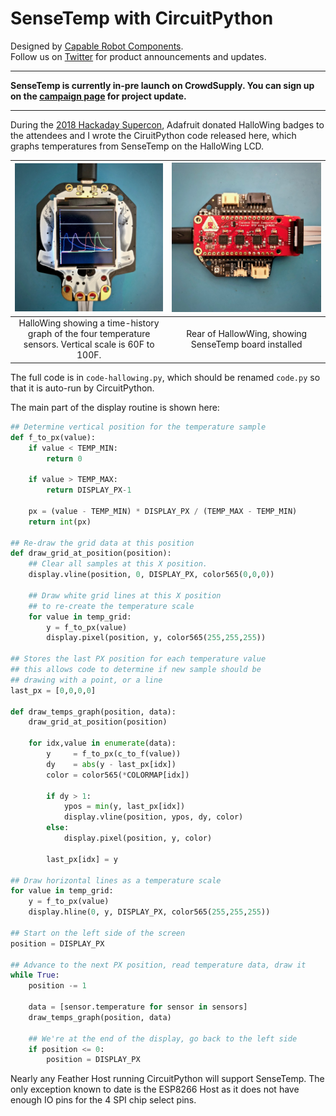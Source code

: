 # SenseTemp with CircuitPython

Designed by [Capable Robot Components](http://capablerobot.com).  
Follow us on [Twitter](http://twitter.com/capablerobot) for product announcements and updates.

---

**SenseTemp is currently in-pre launch on CrowdSupply.  You can sign up on the [campaign page](https://www.crowdsupply.com/capable-robot-components/sensetemp) for project update.** 

---

During the [2018 Hackaday Supercon](https://hackaday.io/superconference/), Adafruit donated HalloWing badges to the attendees and I wrote the CiruitPython code released here, which graphs temperatures from SenseTemp on the HalloWing LCD.  

|![Hallowing displaying temperature data from SenseTemp](../images/hallowing_front.jpg?raw=true)|![SenseTemp installed into HalloWing Feather socket](../images/hallowing_rear.jpg?raw=true)|
|:---:|:---:|
|HalloWing showing a time-history graph of the four temperature sensors.  Vertical scale is 60F to 100F.| Rear of HallowWing, showing SenseTemp board installed|

The full code is in `code-hallowing.py`, which should be renamed `code.py` so that it is auto-run by CircuitPython.

The main part of the display routine is shown here:

```python
## Determine vertical position for the temperature sample
def f_to_px(value):
    if value < TEMP_MIN:
        return 0

    if value > TEMP_MAX:
        return DISPLAY_PX-1

    px = (value - TEMP_MIN) * DISPLAY_PX / (TEMP_MAX - TEMP_MIN)
    return int(px)

## Re-draw the grid data at this position
def draw_grid_at_position(position):
    ## Clear all samples at this X position.
    display.vline(position, 0, DISPLAY_PX, color565(0,0,0))

    ## Draw white grid lines at this X position
    ## to re-create the temperature scale
    for value in temp_grid:
        y = f_to_px(value)
        display.pixel(position, y, color565(255,255,255))

## Stores the last PX position for each temperature value
## this allows code to determine if new sample should be
## drawing with a point, or a line
last_px = [0,0,0,0]

def draw_temps_graph(position, data):
    draw_grid_at_position(position)

    for idx,value in enumerate(data):
        y     = f_to_px(c_to_f(value))
        dy    = abs(y - last_px[idx])
        color = color565(*COLORMAP[idx])

        if dy > 1:
            ypos = min(y, last_px[idx])
            display.vline(position, ypos, dy, color)
        else:
            display.pixel(position, y, color)

        last_px[idx] = y

## Draw horizontal lines as a temperature scale
for value in temp_grid:
    y = f_to_px(value)
    display.hline(0, y, DISPLAY_PX, color565(255,255,255))

## Start on the left side of the screen
position = DISPLAY_PX

## Advance to the next PX position, read temperature data, draw it
while True:
    position -= 1

    data = [sensor.temperature for sensor in sensors]
    draw_temps_graph(position, data)

    ## We're at the end of the display, go back to the left side
    if position <= 0:
        position = DISPLAY_PX
```

Nearly any Feather Host running CircuitPython will support SenseTemp.  The only exception known to date is the ESP8266 Host as it does not have enough IO pins for the 4 SPI chip select pins.